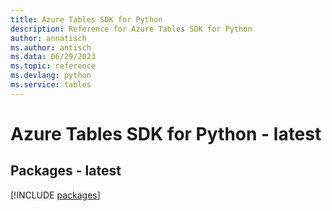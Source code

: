 ```yaml
---
title: Azure Tables SDK for Python
description: Reference for Azure Tables SDK for Python
author: annatisch
ms.author: antisch
ms.data: 06/29/2023
ms.topic: reference
ms.devlang: python
ms.service: tables
---
```

# Azure Tables SDK for Python - latest
## Packages - latest
[!INCLUDE [packages](tables-index.md)]